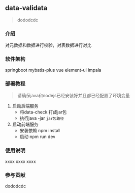 ## data-validata
> dododcdc

### 介绍
对元数据和数据进行校验，对表数据进行对比

### 软件架构
springboot mybatis-plus vue element-ui impala

### 部署教程
> 请确保java和nodejs已经安装好并且都已经配置了环境变量
 

1. 启动后端服务
      * 将data-check 打成jar包
      * 执行java -jar `jar包路径`
2. 启动前端服务
      * 安装依赖  npm install 
      * 启动      npm run dev 
### 使用说明
xxxx
xxxx
xxxx
### 参与贡献
dododcdc
